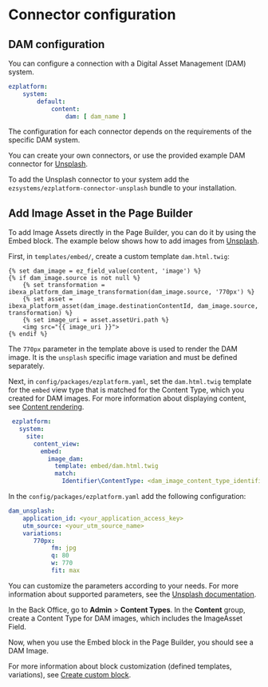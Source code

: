 # Connector configuration

## DAM configuration

You can configure a connection with a Digital Asset Management (DAM) system.

``` yaml
ezplatform:
    system:
        default:
            content:
                dam: [ dam_name ]
```

The configuration for each connector depends on the requirements of the specific DAM system.

You can create your own connectors, or use the provided example DAM connector for [Unsplash](https://unsplash.com/).

To add the Unsplash connector to your system add the `ezsystems/ezplatform-connector-unsplash` bundle to your installation.

## Add Image Asset in the Page Builder

To add Image Assets directly in the Page Builder, you can do it by using the Embed block. 
The example below shows how to add images from [Unsplash](https://unsplash.com/).

First, in `templates/embed/`, create a custom template `dam.html.twig`:

``` html+twig
{% set dam_image = ez_field_value(content, 'image') %}
{% if dam_image.source is not null %}
    {% set transformation = ibexa_platform_dam_image_transformation(dam_image.source, '770px') %}
    {% set asset = ibexa_platform_asset(dam_image.destinationContentId, dam_image.source, transformation) %}
    {% set image_uri = asset.assetUri.path %}
    <img src="{{ image_uri }}">
{% endif %}
```

The `770px` parameter in the template above is used to render the DAM image. It is the `unsplash` specific image variation and must be defined separately.

Next, in `config/packages/ezplatform.yaml`, set the `dam.html.twig` template for the `embed` view type that is matched for the Content Type, which you created for DAM images. 
For more information about displaying content, see [Content rendering](../guide/content_rendering.md).

``` yaml
 ezplatform:
   system:
     site:
       content_view:
         embed:
           image_dam:
             template: embed/dam.html.twig
             match:
               Identifier\ContentType: <dam_image_content_type_identifier>
```

In the `config/packages/ezplatform.yaml` add the following configuration:

``` yaml
dam_unsplash:
    application_id: <your_application_access_key>
    utm_source: <your_utm_source_name>  
    variations:
       770px:
            fm: jpg
            q: 80
            w: 770
            fit: max
```

You can customize the parameters according to your needs. 
For more information about supported parameters, see the [Unsplash documentation](https://unsplash.com/documentation#dynamically-resizable-images).

In the Back Office, go to **Admin** > **Content Types**.
In the **Content** group, create a Content Type for DAM images, which includes the ImageAsset Field. 

Now, when you use the Embed block in the Page Builder, you should see a DAM Image.

For more information about block customization (defined templates, variations), see [Create custom block](../tutorials/enterprise_beginner/4_create_a_custom_block.md).
